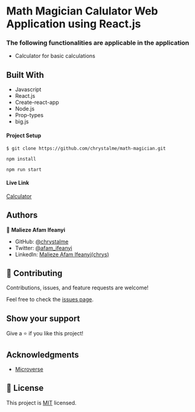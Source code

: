 # Math Magician Calulator Web Application using React.js

### The following functionalities are applicable in the application

- Calculator for basic calculations

## Built With

- Javascript
- React.js
- Create-react-app
- Node.js
- Prop-types
- big.js

#### Project Setup

```
$ git clone https://github.com/chrystalme/math-magician.git
```

```
npm install
```

```
npm run start
```

#### Live Link

[Calculator](https://math-magician-calc.herokuapp.com/)

## Authors

👤 **Malieze Afam Ifeanyi**

- GitHub: [@chrystalme](https://github.com/chrystalme)
- Twitter: [@afam_ifeanyi](https://twitter.com/afam_ifeanyi)
- LinkedIn: [Malieze Afam Ifeanyi(chrys)](https://linkedin.com/in/afam-chrys)

## 🤝 Contributing

Contributions, issues, and feature requests are welcome!

Feel free to check the [issues page](https://github.com/chrystalme/math-magician/issues).

## Show your support

Give a ⭐️ if you like this project!

## Acknowledgments

- [Microverse](https://microverse.com)

## 📝 License

This project is [MIT](https://mit-license.org/) licensed.
